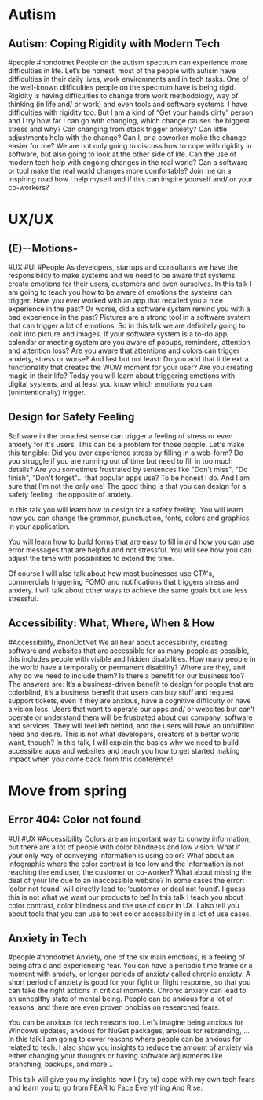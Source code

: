 # Autism #
## Autism: Coping Rigidity with Modern Tech ##
#people #nondotnet
People on the autism spectrum can experience more difficulties in life. Let’s be honest, most of the people with autism have difficulties in their daily lives, work environments and in tech tasks. One of the well-known difficulties people on the spectrum have is being rigid. Rigidity is having difficulties to change from work methodology, way of thinking (in life and/ or work) and even tools and software systems.
I have difficulties with rigidity too. But I am a kind of  “Get your hands dirty” person and I try how far I can go with changing, which change causes the biggest stress and why? Can changing from stack trigger anxiety? Can little adjustments help with the change? Can I, or a coworker make the change easier for me?
We are not only going to discuss how to cope with rigidity in software, but also going to look at the other side of life. Can the use of modern tech help with ongoing changes in the real world? Can a software or tool make the real world changes more comfortable?
Join me on a inspiring road how I help myself and if this can inspire yourself and/ or your co-workers?

# UX/UX #
## (E)--Motions- ##
#UX #UI #People
As developers, startups and consultants we have the responsibility to make systems and we need to be aware that systems create emotions for their users, customers and even ourselves. In this talk I am going to teach you how to be aware of emotions the systems can trigger.
Have you ever worked with an app that recalled you a nice experience in the past? Or worse, did a software system remind you with a bad experience in the past?
Pictures are a strong tool in a software system that can trigger a lot of emotions. So in this talk we are  definitely going to look into picture and images.
If your software system is a to-do app, calendar or meeting system are you aware of popups, reminders, attention and attention loss? Are you aware that attentions and colors can trigger anxiety, stress or worse?
And last but not least: Do you add that little extra functionality that creates the WOW moment for your user? Are you creating magic in their life?
Today you will learn about triggering emotions with digital systems, and at least you know which emotions you can (unintentionally) trigger.

## Design for Safety Feeling ##
Software in the broadest sense can trigger a feeling of stress or even anxiety for it's users. This can be a problem for those people. Let's make this tangible: Did you ever experience stress by filling in a web-form? Do you struggle if you are running out of time but need to fill in too much details? Are you sometimes frustrated by sentences like "Don't miss", "Do finish", "Don't forget"... that popular apps use? To be honest I do. And I am sure that I'm not the only one!
The good thing is that you can design for a safety feeling, the opposite of anxiety.

In this talk you will learn how to design for a safety feeling. You will learn how you can change the grammar, punctuation, fonts, colors and graphics in your application.

You will learn how to build forms that are easy to fill in and how you can use error messages that are helpful and not stressful. You will see how you can adjust the time with possibilities to extend the time.

Of course I will also talk about how most businesses use CTA's, commercials triggering FOMO and notifications that triggers stress and anxiety. I will talk about other ways to achieve the same goals but are less stressful.


## Accessibility: What, Where, When & How ##
#Accessibility, #nonDotNet
We all hear about accessibility, creating software and websites that are accessible for as many people as possible, this includes people with visible and hidden disabilities. How many people in the world have a temporally or permanent disability? Where are they, and why do we need to include them? Is there a benefit for our business too?
The answers are: It’s a business-driven benefit to design for people that are colorblind, it’s a business benefit that users can buy stuff and request support tickets, even if they are anxious, have a cognitive difficulty or have a vision loss.
Users that want to operate our apps and/ or websites but can’t operate or understand them will be frustrated about our company, software and services. They will feel left behind, and the users will have an unfulfilled need and desire.
This is not what developers, creators of a better world want, though?
In this talk, I will explain the basics why we need to build accessible apps and websites and teach you how to get started making impact when you come back from this conference!

# Move from spring #

## Error 404: Color not found ##
#UI #UX #Accessibility
Colors are an important way to convey information, but there are a lot of people with color blindness and low vision. What if your only way of conveying information is using color? What about an infographic where the color  contrast is too low and the information is not reaching the end user, the customer or co-worker? What about missing the deal of your life due to an inaccessible website? In some cases the error:  ‘color not found’ will directly lead to: ‘customer or deal not found’. I guess this is not what we want our products to be!
In this talk I teach you about color contrast, color blindness and the use of color in UX. I also tell you about tools that you can use to test color accessibility in a lot of use cases.

## Anxiety in Tech ##
#people #nondotnet
Anxiety, one of the six main emotions, is a feeling of being afraid and experiencing fear. You can have a periodic time frame or a moment with anxiety, or longer periods of anxiety called chronic anxiety. A short period of anxiety is good for your fight or flight response, so that you can take the right actions in critical moments. Chronic anxiety can lead to an unhealthy state of mental being. People can be anxious for a lot of reasons, and there are even proven phobias on researched fears.

You can be anxious for tech reasons too. Let’s imagine being anxious for Windows updates, anxious for NuGet packages, anxious for rebranding, … In this talk I am going to cover reasons where people can be anxious for related to tech. I also show you insights to reduce the amount of anxiety via either changing your thoughts or having software adjustments like branching, backups, and more...

This talk will give you my insights how I (try to) cope with my own tech fears and learn you to go from FEAR to Face Everything And Rise.




